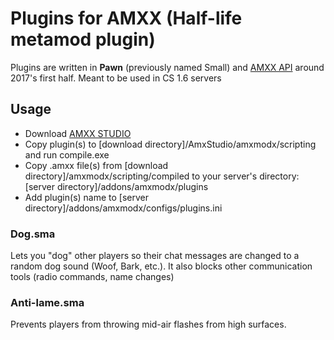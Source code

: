 # Plugins for AMXX (Half-life metamod plugin)
Plugins are written in **Pawn** (previously named Small) and [AMXX API](https://www.amxmodx.org/api/) around 2017's first half. Meant to be used in CS 1.6 servers

## Usage
* Download [AMXX STUDIO](http://www.amxmodx.org/downloads.php)
* Copy plugin(s) to [download directory]/AmxStudio/amxmodx/scripting and run compile.exe
* Copy .amxx file(s) from [download directory]/amxmodx/scripting/compiled to your server's directory: [server directory]/addons/amxmodx/plugins
* Add plugin(s) name to [server directory]/addons/amxmodx/configs/plugins.ini

### Dog.sma
Lets you "dog" other players so their chat messages are changed to a random dog sound (Woof, Bark, etc.). It also blocks other communication tools (radio commands, name changes)

### Anti-lame.sma
Prevents players from throwing mid-air flashes from high surfaces. 
